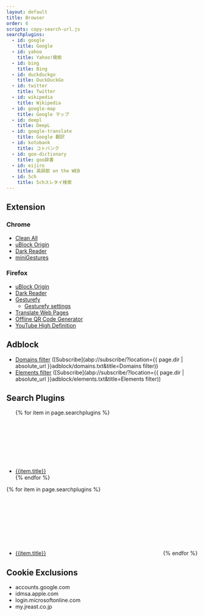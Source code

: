 ```yaml
---
layout: default
title: Browser
order: 6
scripts: copy-search-url.js
searchplugins:
  - id: google
    title: Google
  - id: yahoo
    title: Yahoo!検索
  - id: bing
    title: Bing
  - id: duckduckgo
    title: DuckDuckGo
  - id: twitter
    title: Twitter
  - id: wikipedia
    title: Wikipedia
  - id: google-map
    title: Google マップ
  - id: deepl
    title: DeepL
  - id: google-translate
    title: Google 翻訳
  - id: kotobank
    title: コトバンク
  - id: goo-dictionary
    title: goo辞書
  - id: eijiro
    title: 英辞郎 on the WEB
  - id: 5ch
    title: 5chスレタイ検索
---
```



## Extension

### Chrome

- [Clean All](https://chrome.google.com/webstore/detail/elidgjfpciimeeeoeneeiifkmhadhkeh)
- [uBlock Origin](https://chrome.google.com/webstore/detail/cjpalhdlnbpafiamejdnhcphjbkeiagm)
- [Dark Reader](https://chrome.google.com/webstore/detail/eimadpbcbfnmbkopoojfekhnkhdbieeh)
- [miniGestures](https://chrome.google.com/webstore/detail/apnjnepphihnjahpbfjiebcnpgmjnhfp)

### Firefox

- [uBlock Origin](https://addons.mozilla.org/firefox/addon/ublock-origin/)
- [Dark Reader](https://addons.mozilla.org/ja/firefox/addon/darkreader/)
- [Gesturefy](https://addons.mozilla.org/firefox/addon/gesturefy/)
  - [Gesturefy settings](settings/gesturefy.json)
- [Translate Web Pages](https://addons.mozilla.org/ja/firefox/addon/traduzir-paginas-web/)
- [Offline QR Code Generator](https://addons.mozilla.org/ja/firefox/addon/offline-qr-code-generator/)
- [YouTube High Definition](https://addons.mozilla.org/ja/firefox/addon/youtube-high-definition/)

## Adblock

- [Domains filter](adblock/domains.txt) ([Subscribe](abp://subscribe/?location={{ page.dir | absolute_url }}adblock/domains.txt&title=Domains filter))
- [Elements filter](adblock/elements.txt) ([Subscribe](abp://subscribe/?location={{ page.dir | absolute_url }}adblock/elements.txt&title=Elements filter))

## Search Plugins

<ul>
{% for item in page.searchplugins %}
<li><a href="/?search-title={{item.title}}&search-href=/browser/searchplugins/{{item.id}}.xml">{{item.title}}</a> <a href="javascript:copySearchUrl('searchplugins/{{item.id}}.xml')"><svg class="icon"><use xlink:href="/assets/images/icons.svg#copy"></use></svg></a></li>
{% endfor %}
</ul>


{% for item in page.searchplugins %}
- [{{item.title}}](/?search-title={{item.title}}&search-href=/browser/searchplugins/{{item.id}}.xml) [<svg class="icon"><use xlink:href="/assets/images/icons.svg#copy"/></svg>](javascript:copySearchUrl('searchplugins/{{item.id}}.xml'))
{% endfor %}

## Cookie Exclusions

- accounts.google.com
- idmsa.apple.com
- login.microsoftonline.com
- my.jreast.co.jp

